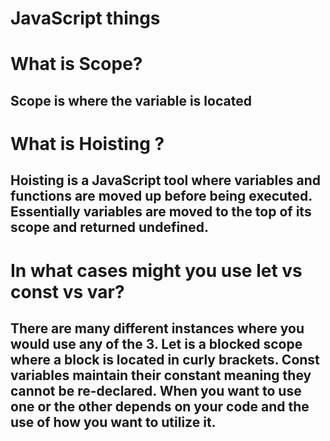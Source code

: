 # JavaScript things

# What is Scope?

## Scope is where the variable is located

# What is Hoisting ?

## Hoisting is a JavaScript tool where variables and functions are moved up before being executed. Essentially variables are moved to the top of its scope and returned undefined.

# In what cases might you use let vs const vs var?

## There are many different instances where you would use any of the 3. Let is a blocked scope where a block is located in curly brackets. Const variables maintain their constant meaning they cannot be re-declared. When you want to use one or the other depends on your code and the use of how you want to utilize it.
